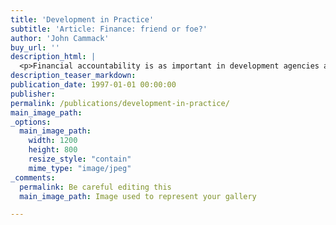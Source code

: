```yaml
---
title: 'Development in Practice'
subtitle: 'Article: Finance: friend or foe?'
author: 'John Cammack'
buy_url: ''
description_html: |
  <p>Financial accountability is as important in development agencies as in other organisations, although providing expenses statements, keeping <img width="140" height="103" align="right" alt="" src="/assets/images/Dev&#32;in&#32;practice&#32;logo.gif" border="0" /> accurate accounts, and setting and monitoring budgets are often seen by development workers as excessively bureaucratic tasks. The author argues that a small amount of training in simple, workable accounting procedures can enable people to obtain useful data from their accounts, and help with planning future expenditure.</p><p>For more details/to read online (at page 79):<br /><a href="http://www.tandfonline.com/doi/pdf/10.1080/09614529754774" target="_blank">developmentinpractice.org</a></p>in Vol. 7, Number 1 - 1997</p>
description_teaser_markdown:
publication_date: 1997-01-01 00:00:00
publisher: 
permalink: /publications/development-in-practice/
main_image_path: 
_options:
  main_image_path:
    width: 1200
    height: 800
    resize_style: "contain"
    mime_type: "image/jpeg"
_comments:
  permalink: Be careful editing this
  main_image_path: Image used to represent your gallery

---
```

